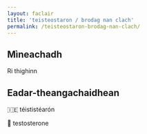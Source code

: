 ```yaml
---
layout: faclair
title: 'teisteostaron / brodag nan clach'
permalink: /teisteostaron-brodag-nan-clach/
---
```


## Mìneachadh

Ri thighinn

## Eadar-theangachaidhean

&#x1f1ee;&#x1f1ea; téististéarón

&#x1f3f4;&#xe0067;&#xe0062;&#xe0065;&#xe006e;&#xe0067;&#xe007f; testosterone